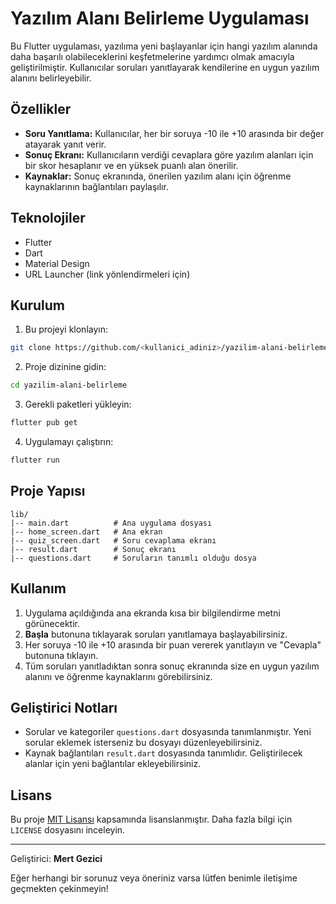 # Yazılım Alanı Belirleme Uygulaması

Bu Flutter uygulaması, yazılıma yeni başlayanlar için hangi yazılım alanında daha başarılı olabileceklerini keşfetmelerine yardımcı olmak amacıyla geliştirilmiştir. Kullanıcılar soruları yanıtlayarak kendilerine en uygun yazılım alanını belirleyebilir.

## Özellikler

- **Soru Yanıtlama:** Kullanıcılar, her bir soruya -10 ile +10 arasında bir değer atayarak yanıt verir.
- **Sonuç Ekranı:** Kullanıcıların verdiği cevaplara göre yazılım alanları için bir skor hesaplanır ve en yüksek puanlı alan önerilir.
- **Kaynaklar:** Sonuç ekranında, önerilen yazılım alanı için öğrenme kaynaklarının bağlantıları paylaşılır.

## Teknolojiler

- Flutter
- Dart
- Material Design
- URL Launcher (link yönlendirmeleri için)

## Kurulum

1. Bu projeyi klonlayın:

```bash
git clone https://github.com/<kullanici_adiniz>/yazilim-alani-belirleme.git
```

2. Proje dizinine gidin:

```bash
cd yazilim-alani-belirleme
```

3. Gerekli paketleri yükleyin:

```bash
flutter pub get
```

4. Uygulamayı çalıştırın:

```bash
flutter run
```

## Proje Yapısı

```
lib/
|-- main.dart          # Ana uygulama dosyası
|-- home_screen.dart   # Ana ekran
|-- quiz_screen.dart   # Soru cevaplama ekranı
|-- result.dart        # Sonuç ekranı
|-- questions.dart     # Soruların tanımlı olduğu dosya
```

## Kullanım

1. Uygulama açıldığında ana ekranda kısa bir bilgilendirme metni görünecektir.
2. **Başla** butonuna tıklayarak soruları yanıtlamaya başlayabilirsiniz.
3. Her soruya -10 ile +10 arasında bir puan vererek yanıtlayın ve "Cevapla" butonuna tıklayın.
4. Tüm soruları yanıtladıktan sonra sonuç ekranında size en uygun yazılım alanını ve öğrenme kaynaklarını görebilirsiniz.

## Geliştirici Notları

- Sorular ve kategoriler `questions.dart` dosyasında tanımlanmıştır. Yeni sorular eklemek isterseniz bu dosyayı düzenleyebilirsiniz.
- Kaynak bağlantıları `result.dart` dosyasında tanımlıdır. Geliştirilecek alanlar için yeni bağlantılar ekleyebilirsiniz.

## Lisans

Bu proje [MIT Lisansı](LICENSE) kapsamında lisanslanmıştır. Daha fazla bilgi için `LICENSE` dosyasını inceleyin.

---

Geliştirici: **Mert Gezici**

Eğer herhangi bir sorunuz veya öneriniz varsa lütfen benimle iletişime geçmekten çekinmeyin!

